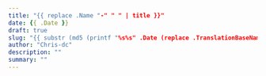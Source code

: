 ```yaml
---
title: "{{ replace .Name "-" " " | title }}"
date: {{ .Date }}
draft: true
slug: "{{ substr (md5 (printf "%s%s" .Date (replace .TranslationBaseName "-" " " | title))) 4 8 }}"
author: "Chris-dc"
description: ""
summary: ""
---
```


